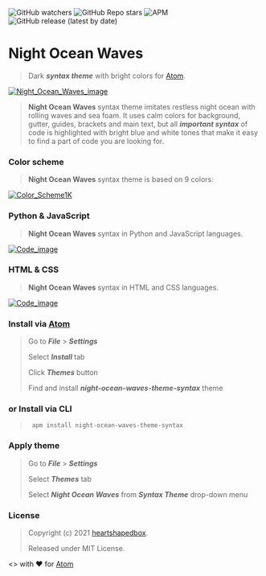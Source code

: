 ![GitHub watchers](https://img.shields.io/github/watchers/heartshapedbox/night-ocean-waves-theme-syntax?color=5955E8&logo=github)
![GitHub Repo stars](https://img.shields.io/github/stars/heartshapedbox/night-ocean-waves-theme-syntax?color=5955E8&logo=github)
![APM](https://img.shields.io/apm/l/summer-twilight-sky-theme-syntax?color=green)
![GitHub release (latest by date)](https://img.shields.io/github/v/release/heartshapedbox/night-ocean-waves-theme-syntax?color=FF4500)

# Night Ocean Waves
>Dark **_syntax theme_** with bright colors for [Atom](https://atom.io).

[![Night_Ocean_Waves_image](https://user-images.githubusercontent.com/27690717/132059020-c2b1aa0f-2d05-4a07-9d21-26941c35518d.png)](https://user-images.githubusercontent.com/27690717/132059020-c2b1aa0f-2d05-4a07-9d21-26941c35518d.png)

>**Night Ocean Waves** syntax theme imitates restless night ocean with rolling waves and sea foam. It uses calm colors for background, gutter, guides, brackets and main text, but all **_important syntax_** of code is highlighted with bright blue and white tones that make it easy to find a part of code you are looking for.

### Color scheme
>**Night Ocean Waves** syntax theme is based on 9 colors:

[![Color_Scheme1K](https://user-images.githubusercontent.com/27690717/132058546-a3199baa-16ca-40bb-a365-8183e5f4f11a.png)](https://user-images.githubusercontent.com/27690717/132058546-a3199baa-16ca-40bb-a365-8183e5f4f11a.png)

### Python & JavaScript  
> **Night Ocean Waves** syntax in Python and JavaScript languages.

[![Code_image](https://user-images.githubusercontent.com/27690717/132058568-043b9ac4-0d7d-4014-8d53-efa45e6f16e3.png)](https://user-images.githubusercontent.com/27690717/132058568-043b9ac4-0d7d-4014-8d53-efa45e6f16e3.png)

### HTML & CSS
> **Night Ocean Waves** syntax in HTML and CSS languages.

[![Code_image](https://user-images.githubusercontent.com/27690717/132058562-4cf0c8ff-4948-4f85-ad19-fa70b8629b97.png)](https://user-images.githubusercontent.com/27690717/132058562-4cf0c8ff-4948-4f85-ad19-fa70b8629b97.png)

### Install via [Atom](https://atom.io)
> Go to **_File_** > **_Settings_**
>
> Select **_Install_** tab
>
> Click **_Themes_** button
>
> Find and install **_night-ocean-waves-theme-syntax_** theme
### or Install via CLI
> <pre><code> apm install night-ocean-waves-theme-syntax</code></pre>

### Apply theme
> Go to **_File_** > **_Settings_**
>
> Select **_Themes_** tab
>
> Select **_Night Ocean Waves_** from **_Syntax Theme_** drop-down menu

### License
> Copyright (c) 2021 [heartshapedbox](https://github.com/heartshapedbox).
>
> Released under MIT License.


<> with ❤ for [Atom](https://atom.io)
